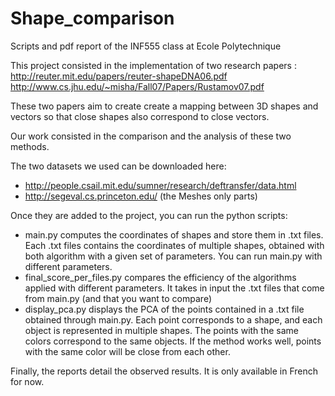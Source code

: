 # Shape_comparison
Scripts and pdf report of the INF555 class at Ecole Polytechnique

This project consisted in the implementation of two research papers : 
http://reuter.mit.edu/papers/reuter-shapeDNA06.pdf
http://www.cs.jhu.edu/~misha/Fall07/Papers/Rustamov07.pdf

These two papers aim to create create a mapping between 3D shapes and vectors so that close shapes also correspond to close vectors.

Our work consisted in the comparison and the analysis of these two methods.

The two datasets we used can be downloaded here:
- http://people.csail.mit.edu/sumner/research/deftransfer/data.html
- http://segeval.cs.princeton.edu/ (the Meshes only parts)

Once they are added to the project, you can run the python scripts:
- main.py computes the coordinates of shapes and store them in .txt files. Each .txt files contains the coordinates of multiple shapes, obtained with both algorithm with a given set of parameters. You can run main.py with different parameters.
- final_score_per_files.py compares the efficiency of the algorithms applied with different parameters. It takes in input the .txt files that come from main.py (and that you want to compare)
- display_pca.py displays the PCA of the points contained in a .txt file obtained through main.py.
Each point corresponds to a shape, and each object is represented in multiple shapes. The points with the same colors correspond to the same objects. If the method works well, points with the same color will be close from each other.

Finally, the reports detail the observed results. It is only available in French for now.
